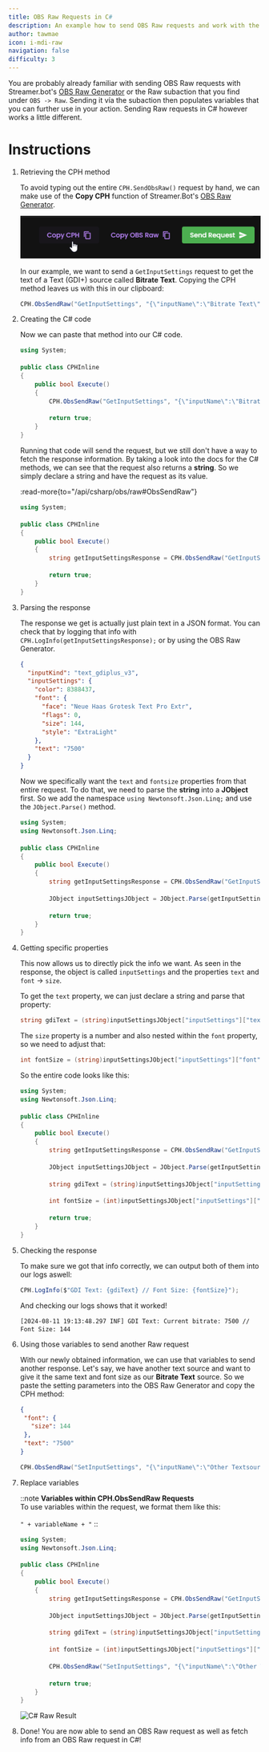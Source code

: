 ```yaml
---
title: OBS Raw Requests in C#
description: An example how to send OBS Raw requests and work with the responses in C#
author: tawmae
icon: i-mdi-raw
navigation: false
difficulty: 3
---
```


You are probably already familiar with sending OBS Raw requests with Streamer.bot's [OBS Raw Generator](https://obs-raw.streamer.bot/) or the Raw subaction that you find under `OBS -> Raw`. Sending it vía the subaction then populates variables that you can further use in your action. Sending Raw requests in C# however works a little different.


# Instructions

1. Retrieving the CPH method

   To avoid typing out the entire `CPH.SendObsRaw()` request by hand, we can make use of the **Copy CPH** function of Streamer.Bot's [OBS Raw Generator](https://obs-raw.streamer.bot/).

   ![C# Raw Copy CPH](assets/csharp_obsraw_copycph.png)

   In our example, we want to send a `GetInputSettings` request to get the text of a Text (GDI+) source called **Bitrate Text**. Copying the CPH method leaves us with this in our clipboard:

   ```cs
   CPH.ObsSendRaw("GetInputSettings", "{\"inputName\":\"Bitrate Text\"}", 0);
   ```

2. Creating the C# code

   Now we can paste that method into our C# code.

   ```cs
   using System;

   public class CPHInline
   {
       public bool Execute()
       {
           CPH.ObsSendRaw("GetInputSettings", "{\"inputName\":\"Bitrate Text\"}", 0);

           return true;
       }
   }
   ```

   Running that code will send the request, but we still don't have a way to fetch the response information. By taking a look into the docs for the C# methods, we can see that the request also returns a **string**. So we simply declare a string and have the request as its value.

   :read-more{to="/api/csharp/obs/raw#ObsSendRaw"}

   ```cs
   using System;

   public class CPHInline
   {
       public bool Execute()
       {
           string getInputSettingsResponse = CPH.ObsSendRaw("GetInputSettings", "{\"inputName\":\"Bitrate Text\"}", 0);

           return true;
       }
   }
   ```

3. Parsing the response

   The response we get is actually just plain text in a JSON format. You can check that by logging that info with `CPH.LogInfo(getInputSettingsResponse);` or by using the OBS Raw Generator.

   ```json
   {
     "inputKind": "text_gdiplus_v3",
     "inputSettings": {
       "color": 8388437,
       "font": {
         "face": "Neue Haas Grotesk Text Pro Extr",
         "flags": 0,
         "size": 144,
         "style": "ExtraLight"
       },
       "text": "7500"
     }
   }
   ```

   Now we specifically want the `text` and `fontsize` properties from that entire request. To do that, we need to parse the **string** into a **JObject** first. So we add the namespace `using Newtonsoft.Json.Linq;` and use the `JObject.Parse()` method.

   ```cs
   using System;
   using Newtonsoft.Json.Linq;

   public class CPHInline
   {
       public bool Execute()
       {
           string getInputSettingsResponse = CPH.ObsSendRaw("GetInputSettings", "{\"inputName\":\"Bitrate Text\"}", 0);

           JObject inputSettingsJObject = JObject.Parse(getInputSettingsResponse);

           return true;
       }
   }
   ```

4. Getting specific properties

   This now allows us to directly pick the info we want. As seen in the response, the object is called `inputSettings` and the properties `text` and `font` -> `size`.

   To get the `text` property, we can just declare a string and parse that property:

   ```cs
   string gdiText = (string)inputSettingsJObject["inputSettings"]["text"];
   ```

   The `size` property is a number and also nested within the `font` property, so we need to adjust that:

   ```cs
   int fontSize = (string)inputSettingsJObject["inputSettings"]["font"]["size"];
   ```

   So the entire code looks like this:

   ```cs
   using System;
   using Newtonsoft.Json.Linq;

   public class CPHInline
   {
       public bool Execute()
       {
           string getInputSettingsResponse = CPH.ObsSendRaw("GetInputSettings", "{\"inputName\":\"Bitrate Text\"}", 0);

           JObject inputSettingsJObject = JObject.Parse(getInputSettingsResponse);

           string gdiText = (string)inputSettingsJObject["inputSettings"]["text"];

           int fontSize = (int)inputSettingsJObject["inputSettings"]["font"]["size"];

           return true;
       }
   }
   ```

5. Checking the response

   To make sure we got that info correctly, we can output both of them into our logs aswell:

   ```cs
   CPH.LogInfo($"GDI Text: {gdiText} // Font Size: {fontSize}");
   ```

   And checking our logs shows that it worked!

   ```
   [2024-08-11 19:13:48.297 INF] GDI Text: Current bitrate: 7500 // Font Size: 144
   ```

6. Using those variables to send another Raw request

   With our newly obtained information, we can use that variables to send another response. Let's say, we have another text source and want to give it the same text and font size as our **Bitrate Text** source. So we paste the setting parameters into the OBS Raw Generator and copy the CPH method:

   ```json
   {
    "font": {
      "size": 144
    },
    "text": "7500"
   }
   ```

   ```cs
   CPH.ObsSendRaw("SetInputSettings", "{\"inputName\":\"Other Textsource\",\"inputSettings\":{\"font\":{\"size\":144},\"text\":\"7500\"},\"overlay\":true}", 0);
   ```

7. Replace variables

   ::note
   **Variables within CPH.ObsSendRaw Requests**
   <br>
   To use variables within the request, we format them like this:
   <br><br>
   `" + variableName + "`
   ::

   ```cs
   using System;
   using Newtonsoft.Json.Linq;

   public class CPHInline
   {
       public bool Execute()
       {
           string getInputSettingsResponse = CPH.ObsSendRaw("GetInputSettings", "{\"inputName\":\"Bitrate Text\"}", 0);

           JObject inputSettingsJObject = JObject.Parse(getInputSettingsResponse);

           string gdiText = (string)inputSettingsJObject["inputSettings"]["text"];

           int fontSize = (int)inputSettingsJObject["inputSettings"]["font"]["size"];

           CPH.ObsSendRaw("SetInputSettings", "{\"inputName\":\"Other Textsource\",\"inputSettings\":{\"font\":{\"size\": " + fontSize + "},\"text\":\" " + gdiText + "\"},\"overlay\":true}", 0);

           return true;
       }
   }
   ```

   ![C# Raw Result](assets/csharp_obsraw_result.gif)

8. Done! You are now able to send an OBS Raw request as well as fetch info from an OBS Raw request in C#!
